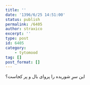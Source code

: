 ```yaml
---
title: ''
date: '1396/6/25 14:51:00'
status: publish
permalink: /6405
author: straxico
excerpt: ''
type: post
id: 6405
category:
    - tytomood
tag: []
post_format: []
---
```

این سرِ شوریده را پروای بال و پر کجاست؟